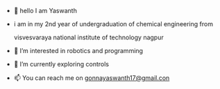 - 👋 hello I am Yaswanth
- i am in my 2nd year of undergraduation of chemical engineering from 
  
  visvesvaraya national institute of technology nagpur 
- 👀 I’m interested in robotics and programming 
- 🌱 I’m currently exploring controls
- 📫 You can reach me on gonnayaswanth17@gmail.con

<!---
yaswanth1701/yaswanth1701 is a ✨ special ✨ repository because its `README.md` (this file) appears on your GitHub profile.
You can click the Preview link to take a look at your changes.
--->
